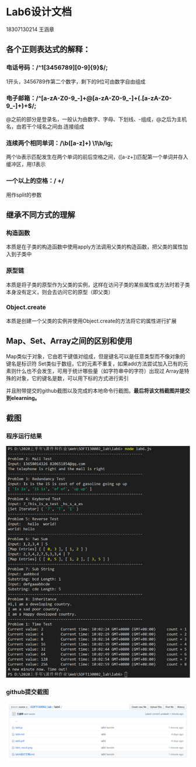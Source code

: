 # Lab6设计文档

18307130214 王涵章

## 各个正则表达式的解释：

### 电话号码：/^1[3456789][0-9]{9}$/;

1开头，3456789作第二个数字，剩下的9位可由数字自由组成

### 电子邮箱：/^[a-zA-Z0-9_-]+@[a-zA-Z0-9_-]+(\.[a-zA-Z0-9_-]+)+$/;

@之前的部分是登录名，一般认为由数字、字母、下划线、-组成，@之后为主机名，由若干个域名之间由.连接组成
 
### 连续两个相同单词：/\b([a-z]+) \1\b/ig;

两个\b表示匹配发生在两个单词的前后空格之间，([a-z+])匹配第一个单词并存入缓冲区，用\1表示
 
### 一个以上的空格：/ +/

用作split的参数

## 继承不同方式的理解

### 构造函数

本质是在子类的构造函数中使用apply方法调用父类的构造函数，把父类的属性加入到子类中

### 原型链

本质是将子类的原型作为父类的实例，这样在访问子类的某些属性或方法时若子类本身没有定义，则会去访问它的原型（即父类）

### Object.create

本质是创建一个父类的实例并使用Object.create的方法将它的属性进行扩展

## Map、Set、Array之间的区别和使用

Map类似于对象，它由若干键值对组成，但是键名可以是任意类型而不像对象的键名是标识符
Set类似于数组，它的元素不重复，如果add方法尝试加入已有的元素则什么也不会发生，可用于统计哪些量（如字符串中的字符）出现过
Array是特殊的对象，它的键名是数，可以用下标的方式进行索引

并且附带提交的github截图以及完成的本地命令行截图。**最后将该文档截图并提交到elearning。**

## 截图

### 程序运行结果

![lab6_result](./lab6_result.png)

### github提交截图

![github_handin](./github_handin.png)